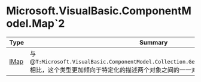 ﻿
# Microsoft.VisualBasic.ComponentModel.Map`2

|Type|Summary|
|----|-------|
|[IMap](./IMap.md)|与@``T:Microsoft.VisualBasic.ComponentModel.Collection.Generic.IKeyValuePairObject`2``相比，这个类型更加倾向于特定化的描述两个对象之间的一一对应关系|

